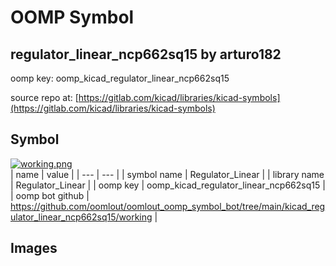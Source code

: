 # OOMP Symbol  
## regulator_linear_ncp662sq15  by arturo182  
  
oomp key: oomp_kicad_regulator_linear_ncp662sq15  
  
source repo at: [https://gitlab.com/kicad/libraries/kicad-symbols](https://gitlab.com/kicad/libraries/kicad-symbols)  
## Symbol  
  
[![working.png](working_600.png)](working.png)  
| name | value | 
| --- | --- | 
| symbol name | Regulator_Linear | 
| library name | Regulator_Linear | 
| oomp key | oomp_kicad_regulator_linear_ncp662sq15 | 
| oomp bot github | https://github.com/oomlout/oomlout_oomp_symbol_bot/tree/main/kicad_regulator_linear_ncp662sq15/working | 
## Images  
